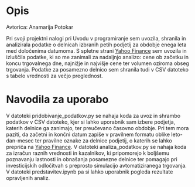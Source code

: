 # Opis

Avtorica: Anamarija Potokar

Pri svoji projektni nalogi pri Uvodu v programiranje sem uvozila, shranila in analizirala podatke o delnicah izbranih petih podjetij za obdobje enega leta med določenima datumoma. S spletne strani [Yahoo Finance](https://finance.yahoo.com) sem uvozila in izluščila podatke, ki so me zanimali za nadaljnjo analizo: cene ob začetku in koncu trgovalnega dne, najnižje in najvišje cene ter volumen oziroma obseg trgovanja. Podatke za posamezno delnico sem shranila tudi v CSV datoteko s tabelo vrednosti za večjo preglednost. 

# Navodila za uporabo

V datoteki pridobivanje_podatkov.py se nahaja koda za uvoz in shrambo podatkov v CSV datoteko, kjer si lahko uporabnik sam izbere podjetja, katerih delnice ga zanimajo, ter preučevano časovno obdobje. Pri tem mora paziti, da začetni in končni datum zapiše v pravilnem formatu oblike leto-dan-mesec ter pravilne oznake za delnice podjetij, o katerih se lahko prepriča na [Yahoo Finance](https://finance.yahoo.com).
V datoteki analiza_podatkov.py se nahaja koda za izračun raznih vrednosti in kazalnikov, ki pripomorejo k boljšemu poznavanju lastnosti in obnašanja posamezne delnice ter pomagajo pri investicijskih odločitvah s preprosto simulacijo avtomatiziranega trgovanja.
V datoteki predstavitev.ipynb pa si lahko uporabnik pogleda rezultate opravljenih analiz.
